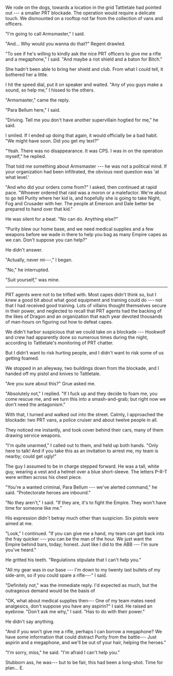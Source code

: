 We rode on the dogs, towards a location in the grid Tattletale had pointed out --- a smaller PRT
blockade. The operation would require a delicate touch. We dismounted on a rooftop not far from the
collection of vans and officers.

"I'm going to call Armsmaster," I said.

"And... Why would you wanna do that?" Regent drawled.

"To see if he's willing to kindly ask the nice PRT officers
to give me a rifle and a megaphone," I said. "And maybe a riot shield and a baton for Bitch."

She hadn't been able to bring her shield and club. From what I could tell, it bothered her
a little.

I hit the speed dial, put it on speaker and waited. "Any of you guys make a sound, so help me," I hissed
to the others.

"Armsmaster," came the reply.

"Para Bellum here," I said.

"Driving. Tell me you don't have another supervillain hogtied for me," he said.

I smiled. If I ended up doing that again, it would officially be a bad habit.
"We might have soon. Did you get my text?"

"Yeah. There was no disappearance. It was CPS. I was in on the operation myself," he replied.

That told me something about Armsmaster --- he was not a political mind. If your organization had
been infiltrated, the obvious next question was 'at what level.'

"And who did your orders come from?" I asked, then continued at rapid pace.
"Whoever ordered that raid was a moron or a malefactor.
We're about to go tell Purity where her kid is, and hopefully she is going to take Night, Fog and Crusader
with her. The people at Emerson and Dale better be prepared to hand over that kid."

He was silent for a beat. "No can do. Anything else?"

"Purity blew our home base, and we need medical supplies and a few weapons before we wade in there
to help you bag as many Empire capes as we can. Don't suppose you can help?"

He didn't answer.

"Actually, never mi---," I began.

"No," he interrupted.

"Suit yourself," was mine.

----

PRT agents were not to be trifled with. Most capes didn't think so, but I knew a good bit about what
good equipment and training could do --- not that I had received good training. Lots of villains thought
themselves secure in their power, and neglected to recall that PRT agents had the backing of the likes
of Dragon and an organization that each year devoted thousands of man-hours on figuring out how to
defeat capes.

We didn't harbor suspicious that we could take on a blockade --- Hookwolf and crew had apparently done
so numerous times during the night, according to Tattletale's monitoring of PRT chatter.

But I didn't want to risk hurting people, and I didn't want to risk some of us getting foamed.

We stopped in an alleyway, two buildings down from the blockade, and I handed off my pistol and
knives to Tattletale.

"Are you sure about this?" Grue asked me.

"Absolutely not," I replied. "If I fuck up and they decide to foam me, you come rescue me, and
we turn this into a smash-and-grab; but right now we don't need the antagonism."

With that, I turned and walked out into the street.
Calmly, I approached the blockade: two PRT vans, a police cruiser and about twelve people in all.

They noticed me instantly, and took cover behind their cars, many of them drawing service weapons.

"I'm quite unarmed," I called out to them, and held up both hands. "Only here to talk! And if you
take this as an invitation to arrest me, my team is nearby; could get ugly!"

The guy I assumed to be in charge stepped forward. He was a tall, white guy,
wearing a vest and a helmet over a blue short-sleeve. The letters P-R-T were written across his chest piece.

"You're a wanted criminal, Para Bellum --- we've alerted command," he said. "Protectorate heroes are inbound."

"No they aren't," I said. "If they are, it's to fight the Empire. They won't have time for someone like me."

His expression didn't betray much other than suspicion. Six pistols were aimed at me.

"Look," I continued. "If you can give me a hand, my team can get back into the fray quicker --- you can
be the man of the hour. We just want the Empire behind bars, today; honest. Just like I did to the ABB ---
I'm sure you've heard."

He gritted his teeth. "Regulations stipulate that I can't help you."

"All my gear was in our base --- I'm down to my twenty last bullets of my side-arm, so if you could
spare a rifle---" I said.

"Definitely not," was the immediate reply. I'd expected as much, but the outrageous demand would be 
the basis of 

"OK, what about medical supplies then--- One of my team mates need analgesics, don't suppose you
have any aspirin?" I said. He raised an eyebrow. "Don't ask me why," I said. "Has to do with their power."

He didn't say anything.

"And if you won't give me a rifle, perhaps I can borrow a megaphone? We have some information that could
distract Purity from the battle--- Just aspirin and a megaphone, and we'll be out of your hair, helping the
heroes."

"I'm sorry, miss," he said. "I'm afraid I can't help you."

Stubborn ass, he was--- but to be fair, this had been a long-shot. Time for plan... E.
